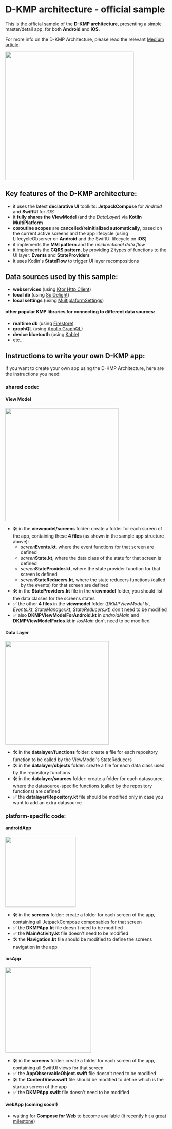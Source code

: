 # D-KMP architecture - official sample

This is the official sample of the **D-KMP architecture**, presenting a simple master/detail app, for both **Android** and **iOS**.

For more info on the D-KMP Architecture, please read the relevant [Medium article](https://danielebaroncelli.medium.com/the-future-of-apps-declarative-uis-with-kotlin-multiplatform-d-kmp-part-1-3-c0e1530a5343).

<img width="400" src="https://user-images.githubusercontent.com/5320104/112217256-b518a500-8c22-11eb-93d5-52298f7b765f.png"></img>

## Key features of the D-KMP architecture:

- it uses the latest **declarative UI** toolkits: **JetpackCompose** for *Android* and **SwiftUI** for *iOS*
- it **fully shares the ViewModel** (and the *DataLayer*) via **Kotlin MultiPlatform**
- **coroutine scopes** are **cancelled/reinitialized automatically**, based on the current active screens and the app lifecycle (using LifecycleObserver on **Android** and the SwiftUI lifecycle on **iOS**)
- it implements the **MVI pattern** and the *unidirectional data flow*
- it implements the **CQRS pattern**, by providing 2 types of functions to the UI layer: **Events** and **StateProviders**
- it uses Kotlin's **StateFlow** to trigger UI layer recompositions

## Data sources used by this sample:
- **webservices** (using [Ktor Http Client](https://ktor.io/docs/client.html))
- **local db** (using [SqlDelight](https://github.com/cashapp/sqldelight))
- **local settings** (using [MultiplaformSettings](https://github.com/russhwolf/multiplatform-settings))

#### other popular KMP libraries for connecting to different data sources:
- **realtime db** (using [Firestore](https://github.com/GitLiveApp/firebase-kotlin-sdk))
- **graphQL** (using [Apollo GraphQL](https://github.com/apollographql/apollo-android))
- **device bluetooth** (using [Kable]( https://github.com/JuulLabs/kable))
- etc...

## Instructions to write your own D-KMP app:
If you want to create your own app using the D-KMP Architecture, here are the instructions you need:
### shared code:
#### View Model
  <img width="352" src="https://user-images.githubusercontent.com/5320104/115110762-51fa0400-9f7d-11eb-9397-069c3dbbbba1.png"></img>
  - :hammer_and_wrench: in the **viewmodel/screens** folder: create a folder for each screen of the app, containing these **4 files** (as shown in the sample app structure above):
    - _screen_**Events.kt**, where the event functions for that screen are defined
    - _screen_**State.kt**, where the data class of the state for that screen is defined
    - _screen_**StateProvider.kt**, where the state provider function for that screen is defined
    - _screen_**StateReducers.kt**, where the state reducers functions (called by the events) for that screen are defined
  - :hammer_and_wrench: in the **StateProviders.kt** file in the **viewmodel** folder, you should list the data classes for the screens states
  - :white_check_mark: the other **4 files** in the **viewmodel** folder (_DKMPViewModel.kt_, _Events.kt_, _StateManager.kt_, _StateReducers.kt_) don't need to be modified
  - :white_check_mark: also **DKMPViewModelForAndroid.kt** in _androidMain_ and **DKMPViewModelForIos.kt** in _iosMain_ don't need to be modified
#### Data Layer
<img width="322" src="https://user-images.githubusercontent.com/5320104/114903196-d7af6f80-9e16-11eb-823c-8ef9e2039ab6.png"></img>
  - :hammer_and_wrench: in the **datalayer/functions** folder: create a file for each repository function to be called by the ViewModel's StateReducers
  - :hammer_and_wrench: in the **datalayer/objects** folder: create a file for each data class used by the repository functions
  - :hammer_and_wrench: in the **datalayer/sources** folder: create a folder for each datasource, where the datasource-specific functions (called by the repository functions) are defined
  - :white_check_mark: the **datalayer/Repository.kt** file should be modified only in case you want to add an extra datasource

### platform-specific code:
#### androidApp
  <img width="219" src="https://user-images.githubusercontent.com/5320104/115110782-705fff80-9f7d-11eb-9075-6ecd1a479247.png"></img>
  - :hammer_and_wrench: in the **screens** folder: create a folder for each screen of the app, containing all JetpackCompose composables for that screen
  - :white_check_mark: the **DKMPApp.kt** file doesn't need to be modified
  - :white_check_mark: the **MainActivity.kt** file doesn't need to be modified
  - :hammer_and_wrench: the **Navigation.kt** file should be modified to define the screens navigation in the app
#### iosApp
<img width="267" src="https://user-images.githubusercontent.com/5320104/115110809-853c9300-9f7d-11eb-892d-edd7cd1aa570.png"></img>
  - :hammer_and_wrench: in the **screens** folder: create a folder for each screen of the app, containing all SwiftUI views for that screen
  - :white_check_mark: the **AppObservableObject.swift** file doesn't need to be modified
  - :hammer_and_wrench: the **ContentView.swift** file should be modified to define which is the startup screen of the app
  - :white_check_mark: the **DKMPApp.swift** file doesn't need to be modified
#### webApp (coming soon!)
  - waiting for **Compose for Web** to become available (it recently hit a [great milestone](https://twitter.com/shikasd_/status/1379757917893722114))
